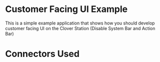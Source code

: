 # Customer Facing UI Example

This is a simple example application that shows how you should develop customer facing UI on the Clover Station (Disable System Bar and Action Bar)

# Connectors Used
